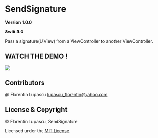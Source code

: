 # SendSignature

**Version 1.0.0**

**Swift 5.0**

Pass a signature(UIView) from a ViewController to another ViewController.

##                                                            WATCH THE DEMO !


![](https://raw.githubusercontent.com/tygruletz/SendSignature/master/SendSignature.gif)

## Contributors
@ Florentin Lupascu <lupascu_florentin@yahoo.com>

## License & Copyright
© Florentin Lupascu, SendSignature

Licensed under the [MIT License](LICENSE).
